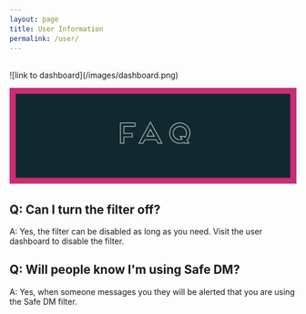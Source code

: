 ```yaml
---
layout: page
title: User Information 
permalink: /user/
---
```

<br>
![link to dashboard](/images/dashboard.png)

![FAQ](/images/faq.png)

## Q: Can I turn the filter off?

A: Yes, the filter can be disabled as long as you need. Visit the user dashboard to disable the filter. 

## Q: Will people know I'm using Safe DM? 

A: Yes, when someone messages you they will be alerted that you are using the Safe DM filter. 

